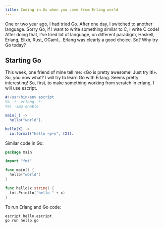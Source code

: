 ```yaml
---
title: Coding in Go when you come from Erlang world
---
```


One or  two year ago,  I had  tried Go. After  one day, I  switched to
another language. Sorry Go, if I want to write something similar to C,
I  write C  code! After  doing that,  I've tried  lot of  language, on
different paradigm, Haskell, Erlang, Elixir, Rust, OCaml... Erlang was
clearly a good choice. So? Why try Go today?

## Starting Go

This week, one friend of mine tell me: «Go is pretty awesome! Just try
it!». So,  you now  what? I will  try to learn  Go with  Erlang. Seems
pretty interesting! So, first, to  make something working from scratch
in erlang, I will use escript.

```erlang
#!/usr/bin/env escript
%% -*- erlang -*-
%%! -smp enable

main(_) ->
  hello("world").

hello(X) ->
  io:format("hello ~p~n", [X]).
```

Similar code in Go:

```go
package main

import "fmt"

func main() {
  hello("world")
}

func hello(x string) {
  fmt.Println("hello " + x)
}

```

To run Erlang and Go code:

```sh
escript hello.escript
go run hello.go
```
